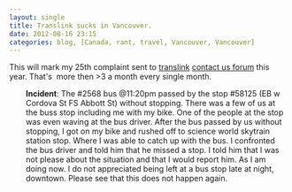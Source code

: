 ```yaml
---
layout: single
title: Translink sucks in Vancouver.
date: 2012-08-16 23:15
categories: blog, [Canada, rant, travel, Vancouver, Vancouver]
---
```

This will mark my 25th complaint sent to <a href="http://translinksucks.blogspot.ca/">translink</a> <a href="http://infomap.translink.bc.ca/hiwire?.a=cCustomerComplaint">contact us forum</a> this year. That's  more then &gt;3 a month every single month.
<p style="padding-left: 30px;"><strong>Incident</strong>: The #2568 bus @11:20pm passed by the stop #58125 (EB w Cordova St FS Abbott St) without stopping. There was a few of us at the buss stop including me with my bike. One of the people at the stop was even waving at the bus driver. After the bus passed by us without stopping, I got on my bike and rushed off to science world skytrain station stop. Where I was able to catch up with the bus. I confronted the bus driver and told him that he missed a stop. I told him that I was not please about the situation and that I would report him. As I am doing now. I do not appreciated being left at a bus stop late at night, downtown. Please see that this does not happen again.</p>
